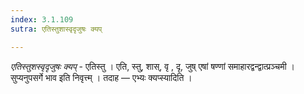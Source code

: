 ```yaml
---
index: 3.1.109
sutra: एतिस्तुशास्वृदृजुषः क्यप्

---
```

_एतिस्तुशस्वृदृजुषः क्यप्_ - एतिस्तु । एति, स्तु, शास्, वृ , दृ, जुष् एषां षण्णां समाहारद्वन्द्वात्प्रञ्चमी । सुप्यनुपसर्गे भाव इति निवृत्त्म् । तदाह —  एभ्यः क्यप्स्यादिति । 